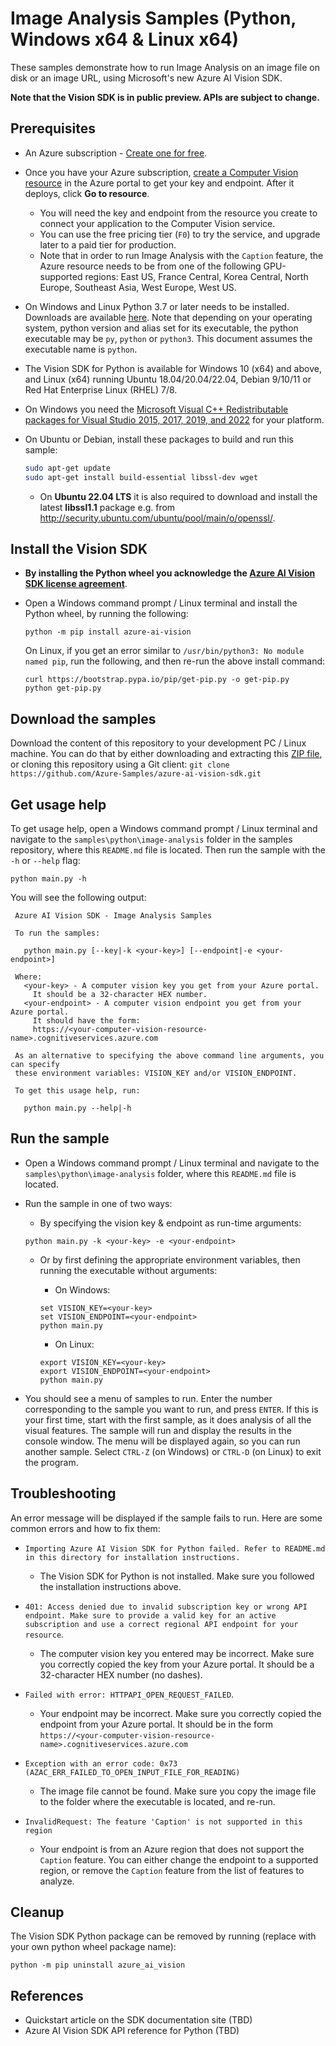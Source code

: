 # Image Analysis Samples (Python, Windows x64 & Linux x64)

These samples demonstrate how to run Image Analysis on an image file on disk or an image URL, using Microsoft's new Azure AI Vision SDK.

**Note that the Vision SDK is in public preview. APIs are subject to change.**

## Prerequisites

* An Azure subscription - [Create one for free](https://azure.microsoft.com/free/cognitive-services/).

* Once you have your Azure subscription, [create a Computer Vision resource](https://portal.azure.com/#create/Microsoft.CognitiveServicesComputerVision) in the Azure portal to get your key and endpoint. After it deploys, click **Go to resource**.

  * You will need the key and endpoint from the resource you create to connect your application to the Computer Vision service.
  * You can use the free pricing tier (`F0`) to try the service, and upgrade later to a paid tier for production.
  * Note that in order to run Image Analysis with the `Caption` feature, the Azure resource needs to be from one of the following GPU-supported regions: East US, France Central, Korea Central, North Europe, Southeast Asia, West Europe, West US.

* On Windows and Linux Python 3.7 or later needs to be installed. Downloads are available [here](https://www.python.org/downloads/). Note that depending on your operating system, python version and alias set for its executable, the python executable may be `py`, `python` or `python3`. This document assumes the executable name is `python`.

* The Vision SDK for Python is available for Windows 10 (x64) and above, and Linux (x64) running Ubuntu 18.04/20.04/22.04, Debian 9/10/11 or Red Hat Enterprise Linux (RHEL) 7/8.

* On Windows you need the [Microsoft Visual C++ Redistributable packages for Visual Studio 2015, 2017, 2019, and 2022](https://learn.microsoft.com/cpp/windows/latest-supported-vc-redist) for your platform.

* On Ubuntu or Debian, install these packages to build and run this sample:

  ```sh
  sudo apt-get update
  sudo apt-get install build-essential libssl-dev wget
  ```

  * On **Ubuntu 22.04 LTS** it is also required to download and install the latest **libssl1.1** package e.g. from http://security.ubuntu.com/ubuntu/pool/main/o/openssl/.

## Install the Vision SDK

* **By installing the Python wheel you acknowledge the [Azure AI Vision SDK license agreement](https://aka.ms/azai/vision/license)**.

* Open a Windows command prompt / Linux terminal and install the Python wheel, by running the following:

    ```
    python -m pip install azure-ai-vision
    ```

    On Linux, if you get an error similar to `/usr/bin/python3: No module named pip`, run the following, and then re-run the above install command:

    ```
    curl https://bootstrap.pypa.io/pip/get-pip.py -o get-pip.py
    python get-pip.py
    ```

## Download the samples

Download the content of this repository to your development PC / Linux machine. You can do that by either downloading and extracting this [ZIP file](https://github.com/Azure-Samples/azure-ai-vision-sdk/archive/master.zip), or cloning this repository using a Git client: `git clone https://github.com/Azure-Samples/azure-ai-vision-sdk.git`

## Get usage help

To get usage help, open a Windows command prompt / Linux terminal and navigate to the `samples\python\image-analysis` folder in the samples repository, where this `README.md` file is located. Then run the sample with the `-h` or `--help` flag:

```
python main.py -h
```

You will see the following output:

```
 Azure AI Vision SDK - Image Analysis Samples

 To run the samples:

   python main.py [--key|-k <your-key>] [--endpoint|-e <your-endpoint>]

 Where:
   <your-key> - A computer vision key you get from your Azure portal.
     It should be a 32-character HEX number.
   <your-endpoint> - A computer vision endpoint you get from your Azure portal.
     It should have the form:
     https://<your-computer-vision-resource-name>.cognitiveservices.azure.com

 As an alternative to specifying the above command line arguments, you can specify
 these environment variables: VISION_KEY and/or VISION_ENDPOINT.

 To get this usage help, run:

   python main.py --help|-h
```

## Run the sample

* Open a Windows command prompt / Linux terminal and navigate to the `samples\python\image-analysis` folder, where this `README.md` file is located.

* Run the sample in one of two ways:

  * By specifying the vision key & endpoint as run-time arguments:
  ```
  python main.py -k <your-key> -e <your-endpoint>
  ```

  * Or by first defining the appropriate environment variables, then running the executable without arguments:

    * On Windows:
    ```
    set VISION_KEY=<your-key>
    set VISION_ENDPOINT=<your-endpoint>
    python main.py
    ```

    * On Linux:
    ```
    export VISION_KEY=<your-key>
    export VISION_ENDPOINT=<your-endpoint>
    python main.py
    ```

* You should see a menu of samples to run. Enter the number corresponding to the sample you want to run, and press `ENTER`. If this is your first time, start with the first sample, as it does analysis of all the visual features. The sample will run and display the results in the console window. The menu will be displayed again, so you can run another sample. Select `CTRL-Z` (on Windows) or `CTRL-D` (on Linux) to exit the program.

## Troubleshooting

An error message will be displayed if the sample fails to run. Here are some common errors and how to fix them:

* `Importing Azure AI Vision SDK for Python failed. Refer to README.md in this directory for installation instructions.`
  * The Vision SDK for Python is not installed. Make sure you followed the installation instructions above.

* `401: Access denied due to invalid subscription key or wrong API endpoint. Make sure to provide a valid key for an active subscription and use a correct regional API endpoint for your resource`.
  * The computer vision key you entered may be incorrect. Make sure you correctly copied the key from your Azure portal. It should be a 32-character HEX number (no dashes).

* `Failed with error: HTTPAPI_OPEN_REQUEST_FAILED`.
  * Your endpoint may be incorrect. Make sure you correctly copied the endpoint from your Azure portal. It should be in the form `https://<your-computer-vision-resource-name>.cognitiveservices.azure.com`

* `Exception with an error code: 0x73 (AZAC_ERR_FAILED_TO_OPEN_INPUT_FILE_FOR_READING)`
  * The image file cannot be found. Make sure you copy the image file to the folder where the executable is located, and re-run.

* `InvalidRequest: The feature 'Caption' is not supported in this region`
  * Your endpoint is from an Azure region that does not support the `Caption` feature. You can either change the endpoint to a supported region, or remove the `Caption` feature from the list of features to analyze.

## Cleanup

The Vision SDK Python package can be removed by running (replace with your own python wheel package name):

```
python -m pip uninstall azure_ai_vision
```

## References

* Quickstart article on the SDK documentation site (TBD)
* Azure AI Vision SDK API reference for Python (TBD)